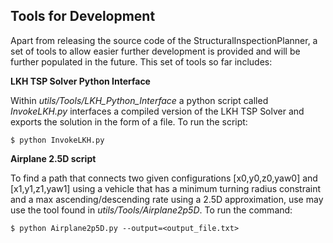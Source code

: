 Tools for Development
-------

Apart from releasing the source code of the StructuralInspectionPlanner, a set of tools to allow easier further development is provided and will be further populated in the future. This set of tools so far includes:

**LKH TSP Solver Python Interface**

Within *utils/Tools/LKH_Python_Interface* a python script called *InvokeLKH.py* interfaces a compiled version of the LKH TSP Solver and exports the solution in the form of a file. To run the script: 

    $ python InvokeLKH.py

**Airplane 2.5D script**

To find a path that connects two given configurations [x0,y0,z0,yaw0] and [x1,y1,z1,yaw1] using a vehicle that has a minimum turning radius constraint and a max ascending/descending rate using a 2.5D approximation, use may use the tool found in *utils/Tools/Airplane2p5D*. To run the command:

    $ python Airplane2p5D.py --output=<output_file.txt>
